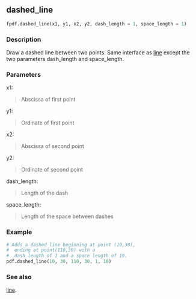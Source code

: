 ## dashed_line ##

```python
fpdf.dashed_line(x1, y1, x2, y2, dash_length = 1, space_length = 1)
```

### Description ###

Draw a dashed line between two points. Same interface as [line](line.md) except the two parameters dash\_length and space\_length.

### Parameters ###

x1:
> Abscissa of first point

y1:
> Ordinate of first point

x2:
> Abscissa of second point

y2:
> Ordinate of second point

dash\_length:
> Length of the dash

space\_length:
> Length of the space between dashes

### Example ###

```python
# Adds a dashed line beginning at point (10,30), 
#  ending at point(110,30) with a 
#  dash length of 1 and a space length of 10.
pdf.dashed_line(10, 30, 110, 30, 1, 10)
```

### See also ###

[line](line.md).
